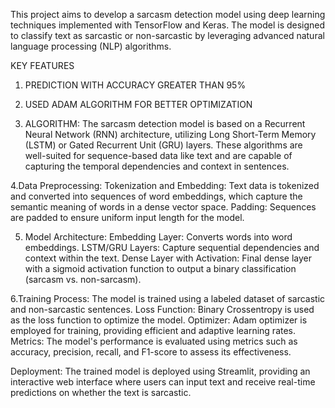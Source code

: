 This project aims to develop a sarcasm detection model using deep learning techniques implemented with TensorFlow and Keras. The model is designed to classify text as sarcastic or non-sarcastic by leveraging advanced natural language processing (NLP) algorithms.

KEY FEATURES 
1. PREDICTION WITH ACCURACY GREATER THAN 95%
   
2. USED ADAM ALGORITHM FOR BETTER OPTIMIZATION
   
3. ALGORITHM: The sarcasm detection model is based on a Recurrent Neural Network (RNN) architecture, utilizing Long Short-Term Memory (LSTM) or Gated Recurrent Unit (GRU) layers. These algorithms are well-suited for sequence-based data like text and are capable of capturing the temporal dependencies and context in sentences.
 
4.Data Preprocessing:
Tokenization and Embedding: Text data is tokenized and converted into sequences of word embeddings, which capture the semantic meaning of words in a dense vector space.
Padding: Sequences are padded to ensure uniform input length for the model.

5. Model Architecture:
Embedding Layer: Converts words into word embeddings.
LSTM/GRU Layers: Capture sequential dependencies and context within the text.
Dense Layer with Activation: Final dense layer with a sigmoid activation function to output a binary classification (sarcasm vs. non-sarcasm).

6.Training Process:
The model is trained using a labeled dataset of sarcastic and non-sarcastic sentences.
Loss Function: Binary Crossentropy is used as the loss function to optimize the model.
Optimizer: Adam optimizer is employed for training, providing efficient and adaptive learning rates.
Metrics: The model's performance is evaluated using metrics such as accuracy, precision, recall, and F1-score to assess its effectiveness.

Deployment:
The trained model is deployed using Streamlit, providing an interactive web interface where users can input text and receive real-time predictions on whether the text is sarcastic.
